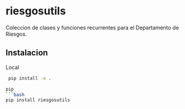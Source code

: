 # riesgosutils

Coleccion de clases y funciones recurrentes para el Departamento de Riesgos.

## Instalacion
Local
```bash
 pip install -e .

pip
```bash
pip install riesgosutils